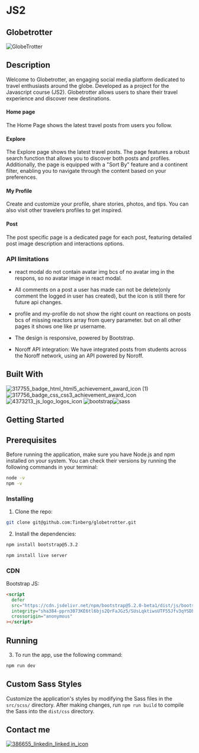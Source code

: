 # JS2
## Globetrotter 
![GlobeTrotter](https://github.com/Tinberg/globetrotter/assets/126072224/a931d9c6-11fc-4d9f-98ff-8c55ba8a7725)

## Description

Welcome to Globetrotter, an engaging social media platform dedicated to travel enthusiasts around the globe. Developed as a project for the Javascript course (JS2). Globetrotter allows users to share their travel experience and discover new destinations. 

#### Home page
The Home Page shows the latest travel posts from users you follow.

#### Explore
The Explore page shows the latest travel posts. The page features a robust search function that allows you to discover both posts and profiles. Additionally, the page is equipped with a "Sort By" feature and a continent filter, enabling you to navigate through the content based on your preferences.

#### My Profile
Create and customize your profile, share stories, photos, and tips. You can also visit other travelers profiles to get inspired.

#### Post
The post specific page is a dedicated page for each post, featuring detailed post image description and interactions options.


### API limitations 
- react modal do not contain avatar img bcs of no avatar img in the respons, so no avatar image in react modal. 
- All comments on a post a user has made can not be delete(only comment the logged in user has created), but the icon is still there for future api changes.
- profile and my-profile do not show the right count on reactions on posts bcs of missing reactors array from query parameter. but on all other pages it shows one like pr username. 

- The design is responsive, powered by Bootstrap.
- Noroff API integration: We have integrated posts from students across the Noroff network, using an API powered by Noroff.

## Built With 

![317755_badge_html_html5_achievement_award_icon (1)](https://github.com/Tinberg/Rainydays/assets/126072224/38fa6731-648a-4696-a360-2333939feb36)  ![317756_badge_css_css3_achievement_award_icon](https://github.com/Tinberg/Rainydays/assets/126072224/1f673d3c-9820-481f-9610-3d22010c8359) 
![4373213_js_logo_logos_icon](https://github.com/Tinberg/Rainydays/assets/126072224/d877fa5d-c0f7-4dd0-beab-cca0b7c02da5) ![bootstrap](https://github.com/Tinberg/css-frameworks-ca/assets/126072224/c9dd8196-af4b-440e-847a-d43f5b1f17fb)![sass](https://github.com/Tinberg/css-frameworks-ca/assets/126072224/f0fd1e63-9e5a-4b43-a038-df57a4136287)

## Getting Started

## Prerequisites

Before running the application, make sure you have Node.js and npm installed on your system. You can check their versions by running the following commands in your terminal:

```bash
node -v
npm -v
```

### Installing

1. Clone the repo:

```bash
git clone git@github.com:Tinberg/globetrotter.git
```
2. Install the dependencies:

```bash
npm install bootstrap@5.3.2

```

```bash
npm install live server

```
### CDN
Bootstrap JS:
```html
<script
  defer
  src="https://cdn.jsdelivr.net/npm/bootstrap@5.2.0-beta1/dist/js/bootstrap.bundle.min.js"
  integrity="sha384-pprn3073KE6tl6bjs2QrFaJGz5/SUsLqktiwsUTF55Jfv3qYSDhgCecCxMW52nD2"
  crossorigin="anonymous"
></script>
```
## Running

3. To run the app, use the following command:

```bash
npm run dev

```
## Custom Sass Styles

Customize the application's styles by modifying the Sass files in the `src/scss/` directory. After making changes, run `npm run build` to compile the Sass into the `dist/css` directory.

## Contact me

[![386655_linkedin_linked in_icon](https://github.com/Tinberg/Rainydays/assets/126072224/ec1dfc29-cc5c-4c56-90c0-7c4b4808ba1c)](https://www.linkedin.com/in/mathias-tinberg-a13147113/)
